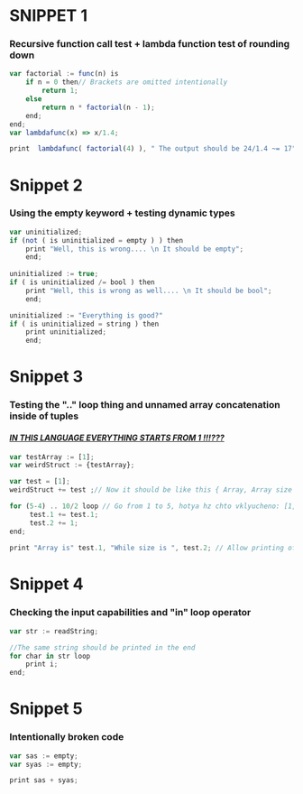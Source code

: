 

# SNIPPET 1

### Recursive function call test + lambda function test of rounding down

````javascript
var factorial := func(n) is 
    if n = 0 then// Brackets are omitted intentionally
    	return 1;
    else
        return n * factorial(n - 1);
    end;
end;
var lambdafunc(x) => x/1.4;

print  lambdafunc( factorial(4) ), " The output should be 24/1.4 ~= 17";
````

# Snippet 2

### Using the empty keyword + testing dynamic types

````javascript
var uninitialized;
if (not ( is uninitialized = empty ) ) then
	print "Well, this is wrong.... \n It should be empty";
	end;
    
uninitialized := true;
if ( is uninitialized /= bool ) then
	print "Well, this is wrong as well.... \n It should be bool";
	end;

uninitialized := "Everything is good?"
if ( is uninitialized = string ) then
	print uninitialized;
	end;
````

# Snippet 3

### Testing the ".." loop thing and unnamed array concatenation inside of tuples

#### *<u>**IN THIS LANGUAGE EVERYTHING STARTS FROM 1 !!!???**</u>*

````javascript
var testArray := [1];
var weirdStruct := {testArray};

var test = [1];
weirdStruct += test ;// Now it should be like this { Array, Array size }

for (5-4) .. 10/2 loop // Go from 1 to 5, hotya hz chto vklyucheno: [1,5] or [1,5)
     test.1 += test.1;
     test.2 += 1;
end; 
     
print "Array is" test.1, "While size is ", test.2; // Allow printing of arrays???
````
# Snippet 4

### Checking the input capabilities and "in" loop operator

````javascript
var str := readString;

//The same string should be printed in the end
for char in str loop
	print i; 
end;
````
# Snippet 5

### Intentionally broken code

````javascript
var sas := empty;
var syas := empty;

print sas + syas;
````

